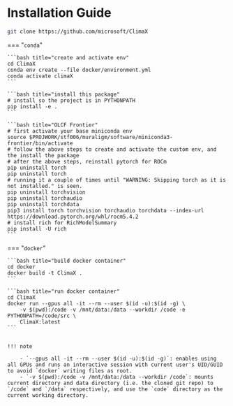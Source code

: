 # Installation Guide


```bash title="clone the repo"
git clone https://github.com/microsoft/ClimaX
```

=== "`conda`"

    ```bash title="create and activate env"
    cd ClimaX
    conda env create --file docker/environment.yml
    conda activate climaX
    ```

    ```bash title="install this package"
    # install so the project is in PYTHONPATH
    pip install -e .
    ```

    ```bash title="OLCF Frontier"
    # first activate your base miniconda env
    source $PROJWORK/stf006/muraligm/software/miniconda3-frontier/bin/activate
    # follow the above steps to create and activate the custom env, and the install the package
    # after the above steps, reinstall pytorch for ROCm
    pip uninstall torch
    pip uninstall torch
    # running it a couple of times until "WARNING: Skipping torch as it is not installed." is seen.
    pip uninstall torchvision
    pip uninstall torchaudio
    pip uninstall torchdata
    pip3 install torch torchvision torchaudio torchdata --index-url https://download.pytorch.org/whl/rocm5.4.2
    # install rich for RichModelSummary
    pip install -U rich
    ```

=== "`docker`"

    ```bash title="build docker container"
    cd docker
    docker build -t ClimaX .
    ```

    ```bash title="run docker container"
    cd ClimaX
    docker run --gpus all -it --rm --user $(id -u):$(id -g) \
        -v $(pwd):/code -v /mnt/data:/data --workdir /code -e PYTHONPATH=/code/src \
        ClimaX:latest
    ```


    !!! note

        - `--gpus all -it --rm --user $(id -u):$(id -g)`: enables using all GPUs and runs an interactive session with current user's UID/GUID to avoid `docker` writing files as root.
        - `-v $(pwd):/code -v /mnt/data:/data --workdir /code`: mounts current directory and data directory (i.e. the cloned git repo) to `/code` and `/data` respectively, and use the `code` directory as the current working directory.
